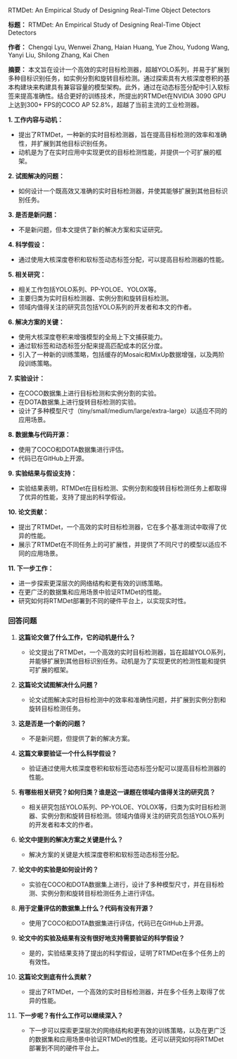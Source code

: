 RTMDet: An Empirical Study of Designing Real-Time Object Detectors

**标题：** RTMDet: An Empirical Study of Designing Real-Time Object Detectors

**作者：** Chengqi Lyu, Wenwei Zhang, Haian Huang, Yue Zhou, Yudong Wang, Yanyi Liu, Shilong Zhang, Kai Chen

**摘要：** 本文旨在设计一个高效的实时目标检测器，超越YOLO系列，并易于扩展到多种目标识别任务，如实例分割和旋转目标检测。通过探索具有大核深度卷积的基本构建块来构建具有兼容容量的模型架构。此外，通过在动态标签分配中引入软标签来提高准确性。结合更好的训练技术，所提出的RTMDet在NVIDIA 3090 GPU上达到300+ FPS的COCO AP 52.8%，超越了当前主流的工业检测器。

**1. 工作内容与动机：**

- 提出了RTMDet，一种新的实时目标检测器，旨在提高目标检测的效率和准确性，并扩展到其他目标识别任务。
- 动机是为了在实时应用中实现更优的目标检测性能，并提供一个可扩展的框架。

**2. 试图解决的问题：**

- 如何设计一个既高效又准确的实时目标检测器，并使其能够扩展到其他目标识别任务。

**3. 是否是新问题：**

- 不是新问题，但本文提供了新的解决方案和实证研究。

**4. 科学假设：**

- 通过使用大核深度卷积和软标签动态标签分配，可以提高目标检测器的性能。

**5. 相关研究：**

- 相关工作包括YOLO系列、PP-YOLOE、YOLOX等。
- 主要归类为实时目标检测器、实例分割和旋转目标检测。
- 领域内值得关注的研究员包括YOLO系列的开发者和本文的作者。

**6. 解决方案的关键：**

- 使用大核深度卷积来增强模型的全局上下文捕获能力。
- 通过软标签和动态标签分配来提高匹配成本的区分度。
- 引入了一种新的训练策略，包括缓存的Mosaic和MixUp数据增强，以及两阶段训练策略。

**7. 实验设计：**

- 在COCO数据集上进行目标检测和实例分割的实验。
- 在DOTA数据集上进行旋转目标检测的实验。
- 设计了多种模型尺寸（tiny/small/medium/large/extra-large）以适应不同的应用场景。

**8. 数据集与代码开源：**

- 使用了COCO和DOTA数据集进行评估。
- 代码已在GitHub上开源。

**9. 实验结果与假设支持：**

- 实验结果表明，RTMDet在目标检测、实例分割和旋转目标检测任务上都取得了优异的性能，支持了提出的科学假设。

**10. 论文贡献：**

- 提出了RTMDet，一个高效的实时目标检测器，它在多个基准测试中取得了优异的性能。
- 展示了RTMDet在不同任务上的可扩展性，并提供了不同尺寸的模型以适应不同的应用场景。

**11. 下一步工作：**

- 进一步探索更深层次的网络结构和更有效的训练策略。
- 在更广泛的数据集和应用场景中验证RTMDet的性能。
- 研究如何将RTMDet部署到不同的硬件平台上，以实现实时性。

### 回答问题

1. **这篇论文做了什么工作，它的动机是什么？**
    
    - 论文提出了RTMDet，一个高效的实时目标检测器，旨在超越YOLO系列，并能够扩展到其他目标识别任务。动机是为了实现更优的检测性能和提供可扩展的框架。
2. **这篇论文试图解决什么问题？**
    
    - 论文试图解决实时目标检测中的效率和准确性问题，并扩展到实例分割和旋转目标检测任务。
3. **这是否是一个新的问题？**
    
    - 不是新问题，但提供了新的解决方案。
4. **这篇文章要验证一个什么科学假设？**
    
    - 验证通过使用大核深度卷积和软标签动态标签分配可以提高目标检测器的性能。
5. **有哪些相关研究？如何归类？谁是这一课题在领域内值得关注的研究员？**
    
    - 相关研究包括YOLO系列、PP-YOLOE、YOLOX等，归类为实时目标检测器、实例分割和旋转目标检测。领域内值得关注的研究员包括YOLO系列的开发者和本文的作者。
6. **论文中提到的解决方案之关键是什么？**
    
    - 解决方案的关键是大核深度卷积和软标签动态标签分配。
7. **论文中的实验是如何设计的？**
    
    - 实验在COCO和DOTA数据集上进行，设计了多种模型尺寸，并在目标检测、实例分割和旋转目标检测任务上进行评估。
8. **用于定量评估的数据集上什么？代码有没有开源？**
    
    - 使用了COCO和DOTA数据集进行评估，代码已在GitHub上开源。
9. **论文中的实验及结果有没有很好地支持需要验证的科学假设？**
    
    - 是的，实验结果支持了提出的科学假设，证明了RTMDet在多个任务上的有效性。
10. **这篇论文到底有什么贡献？**
    
    - 提出了RTMDet，一个高效的实时目标检测器，并在多个任务上取得了优异的性能。
11. **下一步呢？有什么工作可以继续深入？**
    
    - 下一步可以探索更深层次的网络结构和更有效的训练策略，以及在更广泛的数据集和应用场景中验证RTMDet的性能。还可以研究如何将RTMDet部署到不同的硬件平台上。
